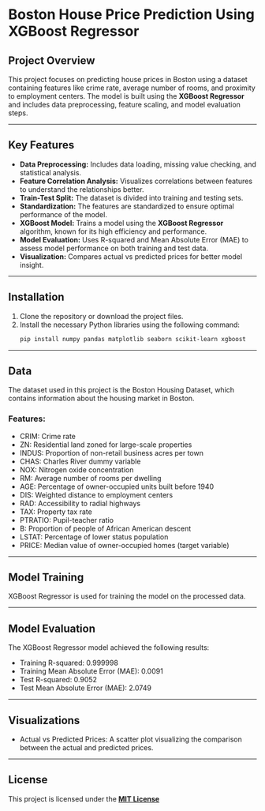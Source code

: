 # Boston House Price Prediction Using XGBoost Regressor

## Project Overview
This project focuses on predicting house prices in Boston using a dataset containing features like crime rate, average number of rooms, and proximity to employment centers. The model is built using the **XGBoost Regressor** and includes data preprocessing, feature scaling, and model evaluation steps.

---

## Key Features
- **Data Preprocessing:** Includes data loading, missing value checking, and statistical analysis.
- **Feature Correlation Analysis:** Visualizes correlations between features to understand the relationships better.
- **Train-Test Split:** The dataset is divided into training and testing sets.
- **Standardization:** The features are standardized to ensure optimal performance of the model.
- **XGBoost Model:** Trains a model using the **XGBoost Regressor** algorithm, known for its high efficiency and performance.
- **Model Evaluation:** Uses R-squared and Mean Absolute Error (MAE) to assess model performance on both training and test data.
- **Visualization:** Compares actual vs predicted prices for better model insight.

---

## Installation
1. Clone the repository or download the project files.
2. Install the necessary Python libraries using the following command:
   ```bash
   pip install numpy pandas matplotlib seaborn scikit-learn xgboost
   ```

---

## Data
The dataset used in this project is the Boston Housing Dataset, which contains information about the housing market in Boston.

### Features:
- CRIM: Crime rate
- ZN: Residential land zoned for large-scale properties
- INDUS: Proportion of non-retail business acres per town
- CHAS: Charles River dummy variable
- NOX: Nitrogen oxide concentration
- RM: Average number of rooms per dwelling
- AGE: Percentage of owner-occupied units built before 1940
- DIS: Weighted distance to employment centers
- RAD: Accessibility to radial highways
- TAX: Property tax rate
- PTRATIO: Pupil-teacher ratio
- B: Proportion of people of African American descent
- LSTAT: Percentage of lower status population
- PRICE: Median value of owner-occupied homes (target variable)

---

## Model Training
XGBoost Regressor is used for training the model on the processed data.

---

## Model Evaluation
The XGBoost Regressor model achieved the following results:

- Training R-squared: 0.999998
- Training Mean Absolute Error (MAE): 0.0091
- Test R-squared: 0.9052
- Test Mean Absolute Error (MAE): 2.0749

---

## Visualizations
- Actual vs Predicted Prices: A scatter plot visualizing the comparison between the actual and predicted prices.

---

## License
This project is licensed under the [**MIT License**](LICENSE) 
